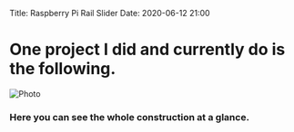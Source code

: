Title: Raspberry Pi Rail Slider
Date: 2020-06-12 21:00

# One project I did and currently do is the following.
![Photo]({attach}images/IMG_20200712_115919_compressed.jpg)
### Here you can see the whole construction at a glance.

